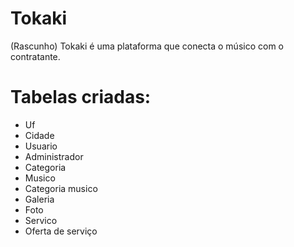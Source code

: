 # Tokaki
(Rascunho)
Tokaki é uma plataforma que conecta o músico com o contratante. 

# Tabelas criadas:

* Uf
* Cidade
* Usuario
* Administrador
* Categoria
* Musico
* Categoria musico
* Galeria
* Foto
* Servico
* Oferta de serviço

